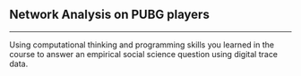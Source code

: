 ## Network Analysis on PUBG players

---

Using computational thinking and programming skills you learned in the course to answer an empirical social science question using digital trace data.
